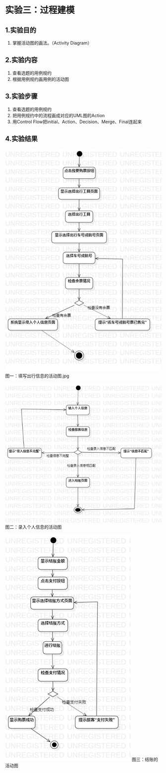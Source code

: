 # 实验三：过程建模

## 1.实验目的
1. 掌握活动图的画法。（Activity Diagram）

## 2.实验内容
1. 查看选题的用例规约
2. 根据用例规约画用例的活动图

## 3.实验步骤
1. 查看选题的用例规约
2. 把用例规约中的流程画成对应的UML图的Action
3. 用Control Flow把initial、Action、Decision、Merge、Final连起来

## 4.实验结果
![填写出行信息的活动图](./Write_Travel_Information.jpg)
图一：填写出行信息的活动图.jpg

![录入个人信息的活动图](./Enter_personal_information.jpg)
图二：录入个人信息的活动图

![结账的活动图](./Payment.jpg)
图三：结账的活动图
